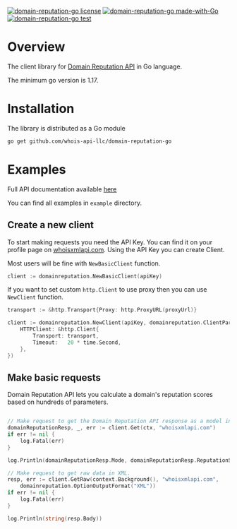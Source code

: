 [![domain-reputation-go license](https://img.shields.io/badge/License-MIT-green.svg)](https://opensource.org/licenses/MIT)
[![domain-reputation-go made-with-Go](https://img.shields.io/badge/Made%20with-Go-1f425f.svg)](https://pkg.go.dev/github.com/whois-api-llc/domain-reputation-go)
[![domain-reputation-go test](https://github.com/whois-api-llc/domain-reputation-go/workflows/Test/badge.svg)](https://github.com/whois-api-llc/domain-reputation-go/actions/)

# Overview

The client library for
[Domain Reputation API](https://domain-reputation.whoisxmlapi.com/)
in Go language.

The minimum go version is 1.17.

# Installation

The library is distributed as a Go module

```bash
go get github.com/whois-api-llc/domain-reputation-go
```

# Examples

Full API documentation available [here](https://domain-reputation.whoisxmlapi.com/api/documentation/making-requests)

You can find all examples in `example` directory.

## Create a new client

To start making requests you need the API Key. 
You can find it on your profile page on [whoisxmlapi.com](https://whoisxmlapi.com/).
Using the API Key you can create Client.

Most users will be fine with `NewBasicClient` function. 
```go
client := domainreputation.NewBasicClient(apiKey)
```

If you want to set custom `http.Client` to use proxy then you can use `NewClient` function.
```go
transport := &http.Transport{Proxy: http.ProxyURL(proxyUrl)}

client := domainreputation.NewClient(apiKey, domainreputation.ClientParams{
    HTTPClient: &http.Client{
        Transport: transport,
        Timeout:   20 * time.Second,
    },
})
```

## Make basic requests

Domain Reputation API lets you calculate a domain's reputation scores based on hundreds of parameters.

```go

// Make request to get the Domain Reputation API response as a model instance.
domainReputationResp, _, err := client.Get(ctx, "whoisxmlapi.com")
if err != nil {
    log.Fatal(err)
}

log.Println(domainReputationResp.Mode, domainReputationResp.ReputationScore)

// Make request to get raw data in XML.
resp, err := client.GetRaw(context.Background(), "whoisxmlapi.com",
    domainreputation.OptionOutputFormat("XML"))
if err != nil {
    log.Fatal(err)
}

log.Println(string(resp.Body))

```